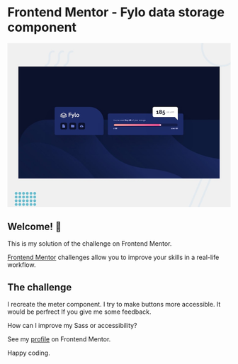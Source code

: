 # Frontend Mentor - Fylo data storage component

![Design preview for the Fylo data storage component coding challenge](./design/desktop-preview.jpg)

## Welcome! 👋

This is my solution of the challenge on Frontend Mentor. 

[Frontend Mentor](https://www.frontendmentor.io) challenges allow you to improve your skills in a real-life workflow.


## The challenge

I recreate the meter component. I try to make buttons more accessible. It would be perfrect If you give me some feedback.

How can I improve my Sass or accessibility?

See my [profile](https://www.frontendmentor.io/profile/sirriah) on Frontend Mentor.

Happy coding.

